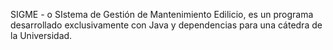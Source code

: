 SIGME - o SIstema de Gestión de Mantenimiento Edilicio, es un programa desarrollado exclusivamente con Java y dependencias para una cátedra de la Universidad.
